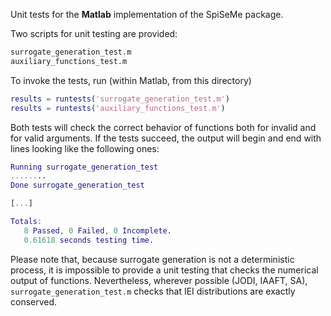 Unit tests for the __Matlab__ implementation of the SpiSeMe package.

Two scripts for unit testing are provided:
```bash
surrogate_generation_test.m
auxiliary_functions_test.m
```

To invoke the tests, run (within Matlab, from this directory)
```matlab
results = runtests('surrogate_generation_test.m')
results = runtests('auxiliary_functions_test.m')
```

Both tests will check the correct behavior of functions both for invalid and for valid arguments. If the tests succeed, the output will begin and end with lines looking like the following ones:
```matlab
Running surrogate_generation_test
........
Done surrogate_generation_test

[...]

Totals:
   8 Passed, 0 Failed, 0 Incomplete.
   0.61618 seconds testing time.
```

Please note that, because surrogate generation is not a deterministic process, it is impossible to provide a unit testing that checks the numerical output of functions. Nevertheless, wherever possible (JODI, IAAFT, SA), `surrogate_generation_test.m` checks that IEI distributions are exactly conserved.
